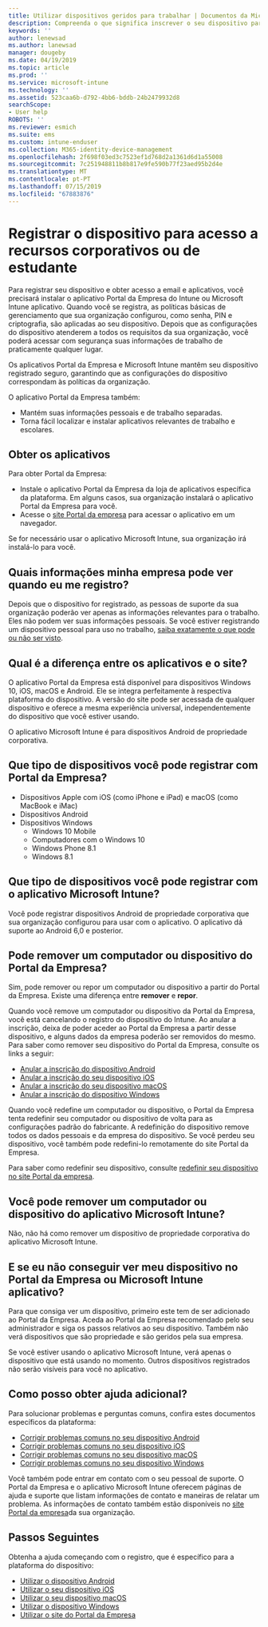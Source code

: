 ```yaml
---
title: Utilizar dispositivos geridos para trabalhar | Documentos da Microsoft
description: Compreenda o que significa inscrever o seu dispositivo para gestão com o Intune.
keywords: ''
author: lenewsad
ms.author: lanewsad
manager: dougeby
ms.date: 04/19/2019
ms.topic: article
ms.prod: ''
ms.service: microsoft-intune
ms.technology: ''
ms.assetid: 523caa6b-d792-4bb6-bddb-24b2479932d8
searchScope:
- User help
ROBOTS: ''
ms.reviewer: esmich
ms.suite: ems
ms.custom: intune-enduser
ms.collection: M365-identity-device-management
ms.openlocfilehash: 2f698f03ed3c7523ef1d768d2a1361d6d1a55008
ms.sourcegitcommit: 7c251948811b8b817e9fe590b77f23aed95b2d4e
ms.translationtype: MT
ms.contentlocale: pt-PT
ms.lasthandoff: 07/15/2019
ms.locfileid: "67883876"
---
```

# <a name="enroll-device-for-access-to-work-or-school-resources"></a>Registrar o dispositivo para acesso a recursos corporativos ou de estudante
Para registrar seu dispositivo e obter acesso a email e aplicativos, você precisará instalar o aplicativo Portal da Empresa do Intune ou Microsoft Intune aplicativo. Quando você se registra, as políticas básicas de gerenciamento que sua organização configurou, como senha, PIN e criptografia, são aplicadas ao seu dispositivo. Depois que as configurações do dispositivo atenderem a todos os requisitos da sua organização, você poderá acessar com segurança suas informações de trabalho de praticamente qualquer lugar.  

Os aplicativos Portal da Empresa e Microsoft Intune mantêm seu dispositivo registrado seguro, garantindo que as configurações do dispositivo correspondam às políticas da organização. 

O aplicativo Portal da Empresa também:  
* Mantém suas informações pessoais e de trabalho separadas.  
* Torna fácil localizar e instalar aplicativos relevantes de trabalho e escolares.   

## <a name="get-the-apps"></a>Obter os aplicativos
Para obter Portal da Empresa:

- Instale o aplicativo Portal da Empresa da loja de aplicativos específica da plataforma. Em alguns casos, sua organização instalará o aplicativo Portal da Empresa para você.  
- Acesse o [site Portal da empresa](https://go.microsoft.com/fwlink/?linkid=2010980) para acessar o aplicativo em um navegador.  

Se for necessário usar o aplicativo Microsoft Intune, sua organização irá instalá-lo para você.  


## <a name="what-information-can-my-company-see-when-i-enroll"></a>Quais informações minha empresa pode ver quando eu me registro?
Depois que o dispositivo for registrado, as pessoas de suporte da sua organização poderão ver apenas as informações relevantes para o trabalho. Eles não podem ver suas informações pessoais. Se você estiver registrando um dispositivo pessoal para uso no trabalho, [saiba exatamente o que pode ou não ser visto](what-info-can-your-company-see-when-you-enroll-your-device-in-intune.md).  


## <a name="whats-the-difference-between-the-apps-and-the-website"></a>Qual é a diferença entre os aplicativos e o site?
O aplicativo Portal da Empresa está disponível para dispositivos Windows 10, iOS, macOS e Android. Ele se integra perfeitamente à respectiva plataforma do dispositivo. A versão do site pode ser acessada de qualquer dispositivo e oferece a mesma experiência universal, independentemente do dispositivo que você estiver usando. 

O aplicativo Microsoft Intune é para dispositivos Android de propriedade corporativa.  

## <a name="what-kind-of-devices-can-you-enroll-with-company-portal"></a>Que tipo de dispositivos você pode registrar com Portal da Empresa?
- Dispositivos Apple com iOS (como iPhone e iPad) e macOS (como MacBook e iMac)
- Dispositivos Android
- Dispositivos Windows
  - Windows 10 Mobile
  - Computadores com o Windows 10
  - Windows Phone 8.1
  - Windows 8.1

## <a name="what-kind-of-devices-can-you-enroll-with-the-microsoft-intune-app"></a>Que tipo de dispositivos você pode registrar com o aplicativo Microsoft Intune?  
Você pode registrar dispositivos Android de propriedade corporativa que sua organização configurou para usar com o aplicativo. O aplicativo dá suporte ao Android 6,0 e posterior. 

## <a name="can-you-remove-a-computer-or-device-from-the-company-portal"></a>Pode remover um computador ou dispositivo do Portal da Empresa?
Sim, pode remover ou repor um computador ou dispositivo a partir do Portal da Empresa. Existe uma diferença entre **remover** e **repor**.

Quando você remove um computador ou dispositivo da Portal da Empresa, você está cancelando o registro do dispositivo do Intune. Ao anular a inscrição, deixa de poder aceder ao Portal da Empresa a partir desse dispositivo, e alguns dados da empresa poderão ser removidos do mesmo. Para saber como remover seu dispositivo do Portal da Empresa, consulte os links a seguir:  

- [Anular a inscrição do dispositivo Android](unenroll-your-device-from-intune-android.md)
- [Anular a inscrição do seu dispositivo iOS](unenroll-your-device-from-intune-ios.md)
- [Anular a inscrição do seu dispositivo macOS](unenroll-your-device-from-intune-macos.md)
- [Anular a inscrição do dispositivo Windows](unenroll-your-device-from-intune-windows.md)

Quando você redefine um computador ou dispositivo, o Portal da Empresa tenta redefinir seu computador ou dispositivo de volta para as configurações padrão do fabricante. A redefinição do dispositivo remove todos os dados pessoais e da empresa do dispositivo. Se você perdeu seu dispositivo, você também pode redefini-lo remotamente do site Portal da Empresa.  

Para saber como redefinir seu dispositivo, consulte [redefinir seu dispositivo no site Portal da empresa](reset-erase-your-device-cpwebsite.md).  

## <a name="can-you-remove-a-computer-or-device-from-the-microsoft-intune-app"></a>Você pode remover um computador ou dispositivo do aplicativo Microsoft Intune?
Não, não há como remover um dispositivo de propriedade corporativa do aplicativo Microsoft Intune.  

## <a name="what-if-i-cant-see-my-device-in-the-company-portal-or-microsoft-intune-app"></a>E se eu não conseguir ver meu dispositivo no Portal da Empresa ou Microsoft Intune aplicativo?
Para que consiga ver um dispositivo, primeiro este tem de ser adicionado ao Portal da Empresa. Aceda ao Portal da Empresa recomendado pelo seu administrador e siga os passos relativos ao seu dispositivo. Também não verá dispositivos que são propriedade e são geridos pela sua empresa.

Se você estiver usando o aplicativo Microsoft Intune, verá apenas o dispositivo que está usando no momento. Outros dispositivos registrados não serão visíveis para você no aplicativo.  

## <a name="where-else-can-i-go-for-help"></a>Como posso obter ajuda adicional?  
Para solucionar problemas e perguntas comuns, confira estes documentos específicos da plataforma:  

- [Corrigir problemas comuns no seu dispositivo Android](check-compliance-on-your-device-android.md)  
- [Corrigir problemas comuns no seu dispositivo iOS](troubleshoot-your-device-ios.md)
- [Corrigir problemas comuns no seu dispositivo macOS](troubleshoot-your-device-macos.md)
- [Corrigir problemas comuns no seu dispositivo Windows](troubleshoot-your-device-windows.md)

Você também pode entrar em contato com o seu pessoal de suporte. O Portal da Empresa e o aplicativo Microsoft Intune oferecem páginas de ajuda e suporte que listam informações de contato e maneiras de relatar um problema. As informações de contato também estão disponíveis no [site Portal da empresa](https://go.microsoft.com/fwlink/?linkid=2010980)da sua organização.  

## <a name="next-steps"></a>Passos Seguintes  

Obtenha a ajuda começando com o registro, que é específico para a plataforma do dispositivo:  

- [Utilizar o dispositivo Android](using-your-android-device-with-intune.md)
- [Utilizar o seu dispositivo iOS](using-your-ios-device-with-intune.md)
- [Utilizar o seu dispositivo macOS](using-your-macos-device-with-intune.md)
- [Utilizar o dispositivo Windows](using-your-windows-device-with-intune.md)
- [Utilizar o site do Portal da Empresa](using-the-intune-company-portal-website.md)


